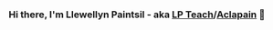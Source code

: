 ### Hi there, I'm Llewellyn Paintsil - aka [LP Teach][website1]/[Aclapain][website2] 👋

[website1]: https://codeSTACKr.com
[website2]: https://codeSTACKr.com